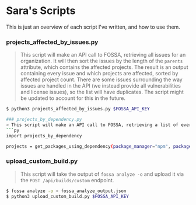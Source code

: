 # Sara's Scripts

This is just an overview of each script I've written, and how to use them.

### projects_affected_by_issues.py
> This script will make an API call to FOSSA, retrieving all issues for an organization. It will then sort the issues by the length of the `parents` attribute, which contains the affected projects. The result is an output containing every issue and which projects are affected, sorted by affected project count. There are some issues surrounding the way issues are handled in the API (we instead provide all vulnerabilities and license issues), so the list will have duplicates. The script might be updated to account for this in the future.
```bash
$ python3 projects_affected_by_issues.py $FOSSA_API_KEY

### projects_by_dependency.py
> This script will make an API call to FOSSA, retrieving a list of every project containing a given dependency. Due to the nature of this script, it is better used importing and calling the packages yourself.
```py
import projects_by_dependency

projects = get_packages_using_dependency(package_manager="npm", package_name="coa", package_version="2.0.2")
```

### upload_custom_build.py
> This script will take the output of `fossa analyze -o` and upload it via the `POST /api/builds/custom` endpoint.
```bash
$ fossa analyze -o > fossa_analyze_output.json
$ python3 upload_custom_build.py $FOSSA_API_KEY
```
